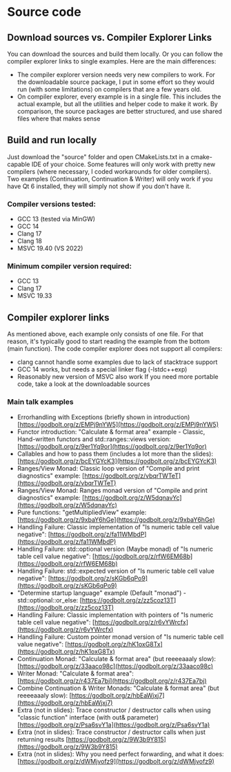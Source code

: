 # Source code
## Download sources vs. Compiler Explorer Links
You can download the sources and build them locally. Or you can follow the compiler explorer links to single examples.
Here are the main differences:
- The compiler explorer version needs very new compilers to work. For the downloadable source package, I put in some effort so they would run (with some limitations) on compilers that are a few years old.
- On compiler explorer, every example is in a single file. This includes the actual example, but all the utilities and helper code to make it work. By comparison, the source packages are better structured, and use shared files where that makes sense
## Build and run locally
Just download the "source" folder and open CMakeLists.txt in a cmake-capable IDE of your choice.
Some features will only work with pretty new compilers (where necessary, I coded workarounds for older compilers).
Two examples (Continuation, Continuation & Writer) will only work if you have Qt 6 installed, they will simply not show if you don't have it.
### Compiler versions tested:
- GCC 13 (tested via MinGW)
- GCC 14
- Clang 17
- Clang 18
- MSVC 19.40 (VS 2022)
### Minimum compiler version required:
- GCC 13
- Clang 17
- MSVC 19.33
## Compiler explorer links
As mentioned above, each example only consists of one file. For that reason, it's typically good to start reading the example from the bottom (main function).
The code compiler explorer does not support all compilers:
- clang cannot handle some examples due to lack of stacktrace support
- GCC 14 works, but needs a special linker flag (-lstdc++exp)
- Reasonably new version of MSVC also work
If you need more portable code, take a look at the downloadable sources
### Main talk examples
- Errorhandling with Exceptions (briefly shown in introduction) [https://godbolt.org/z/EMPj9nYW5](https://godbolt.org/z/EMPj9nYW5)
- Functor introduction: "Calculate & format area" example - Classic, Hand-written functors and std::ranges::views version: [https://godbolt.org/z/9er1Yq9or](https://godbolt.org/z/9er1Yq9or)
- Callables and how to pass them (includes a lot more than the slides): [https://godbolt.org/z/bcEYGYcK3](https://godbolt.org/z/bcEYGYcK3)
- Ranges/View Monad: Classic loop version of "Compile and print diagnostics" example: [https://godbolt.org/z/vbqrTWTeT](https://godbolt.org/z/vbqrTWTeT)
- Ranges/View Monad: Ranges monad version of "Compile and print diagnostics" example: [https://godbolt.org/z/W5dqnavYc](https://godbolt.org/z/W5dqnavYc)
- Pure functions: "getMultipliedView" example: [https://godbolt.org/z/9xbaY6hGe](https://godbolt.org/z/9xbaY6hGe)
- Handling Failure: Classic implementation of "Is numeric table cell value negative": [https://godbolt.org/z/fa11WMbdP](https://godbolt.org/z/fa11WMbdP)
- Handling Failure: std::optional version (Maybe monad) of "Is numeric table cell value negative": [https://godbolt.org/z/rfW6EM68b](https://godbolt.org/z/rfW6EM68b)
- Handling Failure: std::expected version of "Is numeric table cell value negative": [https://godbolt.org/z/sKGb6qPo9](https://godbolt.org/z/sKGb6qPo9)
- "Determine startup language" example (Default "monad") - std::optional::or_else: [https://godbolt.org/z/zz5coz13T](https://godbolt.org/z/zz5coz13T)
- Handling Failure: Classic implementation with pointers of "Is numeric table cell value negative": [https://godbolt.org/z/r6vYWrcfx](https://godbolt.org/z/r6vYWrcfx)
- Handling Failure: Custom pointer monad version of "Is numeric table cell value negative": [https://godbolt.org/z/hK1oxG8Tx](https://godbolt.org/z/hK1oxG8Tx)
- Continuation Monad: "Calculate & format area" (but reeeeaaaly slow): [https://godbolt.org/z/33aaco98c](https://godbolt.org/z/33aaco98c)
- Writer Monad: "Calculate & format area": [https://godbolt.org/z/r437Ea7bj](https://godbolt.org/z/r437Ea7bj)
- Combine Continuation & Writer Monads: "Calculate & format area" (but reeeeaaaly slow): [https://godbolt.org/z/hbEaWjxj7](https://godbolt.org/z/hbEaWjxj7)
- Extra (not in slides): Trace constructor / destructor calls when using "classic function" interface (with out& parameter) [https://godbolt.org/z/Psa6svY1a](https://godbolt.org/z/Psa6svY1a)
- Extra (not in slides): Trace constructor / destructor calls when just returning results [https://godbolt.org/z/9W3b9Y815](https://godbolt.org/z/9W3b9Y815)
- Extra (not in slides): Why you need perfect forwarding, and what it does: [https://godbolt.org/z/dWMjvofz9](https://godbolt.org/z/dWMjvofz9)
